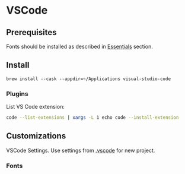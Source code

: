 # VSCode

## Prerequisites
Fonts should be installed as described in [Essentials](../essentials/essentials.md#Fonts) section.

## Install

```shell
brew install --cask --appdir=~/Applications visual-studio-code
```

### Plugins

List VS Code extension:
```bash
code --list-extensions | xargs -L 1 echo code --install-extension
```

## Customizations

VSCode Settings. Use settings from [.vscode](../../apps/vscode) for new project.

### Fonts
